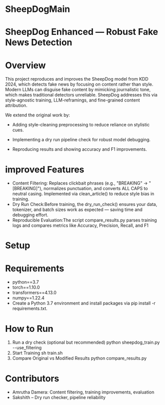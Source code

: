 # SheepDogMain
# SheepDog Enhanced — Robust Fake News Detection
# Overview
This project reproduces and improves the SheepDog model from KDD 2024, which detects fake news by focusing on content rather than style. Modern LLMs can disguise fake content by mimicking journalistic tone, which makes traditional detectors unreliable. SheepDog addresses this via style-agnostic training, LLM-reframings, and fine-grained content attribution.

We extend the original work by:

- Adding style-cleaning preprocessing to reduce reliance on stylistic cues.

- Implementing a dry run pipeline check for robust model debugging.

- Reproducing results and showing accuracy and F1 improvements.

# improved Features
- Content Filtering: Replaces clickbait phrases (e.g., "BREAKING" → "[BREAKING]"), normalizes punctuation, and converts ALL CAPS to neutral casing. Implemented via clean_article() to reduce style bias in training.
- Dry Run Check:Before training, the dry_run_check() ensures your data, tokenizer, and batch sizes work as expected — saving time and debugging effort.
- Reproducible Evaluation:The script compare_results.py parses training logs and compares metrics like Accuracy, Precision, Recall, and F1
# Setup
# Requirements
- python==3.7
- torch==1.10.0
- transformers==4.13.0
- numpy==1.22.4
- Create a Python 3.7 environment and install packages via pip install -r requirements.txt.
# How to Run
1. Run a dry check (optional but recommended)
   python sheepdog_train.py --use_filtering
3. Start Training
  sh train.sh
4. Compare Original vs Modified Results
   python compare_results.py
# Contributors
- Amrutha Damera: Content filtering, training improvements, evaluation
- Sakshith – Dry run checker, pipeline reliability

